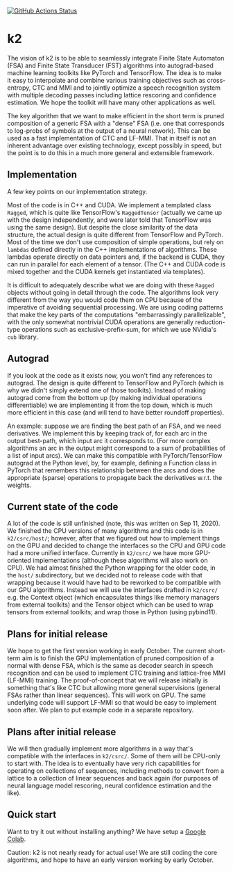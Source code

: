 
[![GitHub Actions Status](https://github.com/danpovey/k2/workflows/build/badge.svg)](https://github.com/danpovey/k2/actions)


# k2

The vision of k2 is to be able to seamlessly integrate Finite State Automaton (FSA)
and Finite State Transducer (FST) algorithms into autograd-based machine learning toolkits like
PyTorch and TensorFlow.  The idea is to make it easy to interpolate and combine various
training objectives such as cross-entropy, CTC and MMI and to jointly optimize
a speech recognition system with multiple decoding passes including lattice rescoring
and confidence estimation.  We hope the toolkit will have many other applications as
well.

The key algorithm that we want to make efficient in the short term is pruned composition
of a generic FSA with a "dense" FSA (i.e. one that corresponds to log-probs of symbols
at the output of a neural network).  This can be used as a fast implementation of CTC
and LF-MMI.  That in itself is not an inherent advantage over existing
technology, except possibly in speed, but the point is to do this in a much more
general and extensible framework.

 ## Implementation

 A few key points on our implementation strategy.

 Most of the code is in C++ and CUDA.  We implement a templated class `Ragged`,
 which is quite like TensorFlow's `RaggedTensor` (actually we came up with the
 design independently, and were later told that TensorFlow was using the same
 design).  But despite the close similarity of the data structure, the actual
 design is quite different from TensorFlow and PyTorch.  Most of the time we
 don't use composition of simple operations, but rely on `lambdas` defined
 directly in the C++ implementations of algorithms.  These lambdas operate
 directly on data pointers and, if the backend is CUDA, they can run in parallel
 for each element of a tensor.  (The C++ and CUDA code is mixed together and the
 CUDA kernels get instantiated via templates).

 It is difficult to adequately describe what we are doing with these `Ragged`
 objects without going in detail through the code.  The algorithms look very
 different from the way you would code them on CPU because of the imperative of
 avoiding sequential processing.  We are using coding patterns that make the key
 parts of the computations "embarrassingly parallelizable", with the only
 somewhat nontrivial CUDA operations are generally reduction-type operations
 such as exclusive-prefix-sum, for which we use NVidia's `cub` library.



 ## Autograd

 If you look at the code as it exists now, you won't find any references to
 autograd.  The design is quite different to TensorFlow and PyTorch (which is
 why we didn't simply extend one of those toolkits).  Instead of making autograd
 come from the bottom up (by making individual operations differentiable) we are
 implementing it from the top down, which is much more efficient in this case
 (and will tend to have better roundoff properties).

 An example: suppose we are finding the best path of an FSA, and we need
 derivatives.  We implement this by keeping track of, for each arc in the output
 best-path, which input arc it corresponds to.  (For more complex algorithms an arc
 in the output might correspond to a sum of probabilities of a list of input arcs).
 We can make this compatible with PyTorch/TensorFlow autograd at the Python level,
 by, for example, defining a Function class in PyTorch that remembers this relationship
 between the arcs and does the appropriate (sparse) operations to propagate back the
 derivatives w.r.t. the weights.


 ## Current state of the code

 A lot of the code is still unfinished (note, this was written on Sep 11, 2020).
 We finished the CPU versions of many algorithms and this code is in `k2/csrc/host/`;
 however, after that we figured out how to implement things on the GPU and decided
 to change the interfaces so the CPU and GPU code had a more unified interface.
 Currently in `k2/csrc/` we have more GPU-oriented implementations (although
 these algorithms will also work on CPU).  We had almost finished the Python
 wrapping for the older code, in the `host/` subdirectory, but we decided not to
 release code with that wrapping because it would have had to be reworked to be compatible
 with our GPU algorithms.  Instead we will use the interfaces drafted in `k2/csrc/`
 e.g. the Context object (which encapsulates things like memory managers from external
 toolkits) and the Tensor object which can be used to wrap tensors from external toolkits;
 and wrap those in Python (using pybind11).

  ## Plans for initial release

 We hope to get the first version working in early October.  The current
 short-term aim is to finish the GPU implementation of pruned composition of a
 normal with dense FSA, which is the same as decoder search in speech
 recognition and can be used to implement CTC training and lattice-free MMI (LF-MMI) training.  The
 proof-of-concept that we will release initially is something that's like CTC
 but allowing more general supervisions (general FSAs rather than linear
 sequences).  This will work on GPU.  The same underlying code will support
 LF-MMI so that would be easy to implement soon after.  We plan to put
 example code in a separate repository.

 ## Plans after initial release

 We will then gradually implement more algorithms in a way that's compatible
 with the interfaces in `k2/csrc/`.  Some of them will be CPU-only to start
 with.  The idea is to eventually have very rich capabilities for operating on
 collections of sequences, including methods to convert from a lattice to a
 collection of linear sequences and back again (for purposes of neural language
 model rescoring, neural confidence estimation and the like).


## Quick start

Want to try it out without installing anything? We have setup a [Google Colab][1].

Caution: k2 is not nearly ready for actual use!  We are still coding the core
algorithms, and hope to have an early version working by early October.

[1]: https://colab.research.google.com/drive/1qbHUhNZUX7AYEpqnZyf29Lrz2IPHBGlX?usp=sharing
